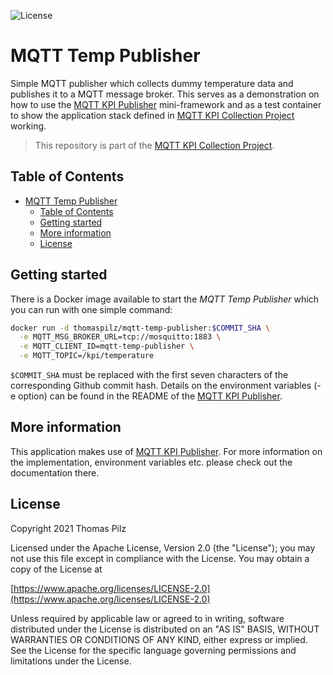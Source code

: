 ![License](https://img.shields.io/badge/License-Apache_2.0-blue.svg)

# MQTT Temp Publisher
Simple MQTT publisher which collects dummy temperature data and publishes it to a MQTT message broker. This serves as a demonstration on how to use the [MQTT KPI Publisher](https://github.com/Mushroomator/MQTT-Temp-Publisher) mini-framework and as a test container to show the application stack defined in [MQTT KPI Collection Project](https://github.com/Mushroomator/MQTT-KPI-Collection-Project) working.

> This repository is part of the [MQTT KPI Collection Project](https://github.com/Mushroomator/MQTT-KPI-Collection-Project).

## Table of Contents
- [MQTT Temp Publisher](#mqtt-temp-publisher)
  - [Table of Contents](#table-of-contents)
  - [Getting started](#getting-started)
  - [More information](#more-information)
  - [License](#license)

## Getting started
There is a Docker image available to start the *MQTT Temp Publisher* which you can run with one simple command:
```bash
docker run -d thomaspilz/mqtt-temp-publisher:$COMMIT_SHA \
  -e MQTT_MSG_BROKER_URL=tcp://mosquitto:1883 \
  -e MQTT_CLIENT_ID=mqtt-temp-publisher \
  -e MQTT_TOPIC=/kpi/temperature
```
`$COMMIT_SHA` must be replaced with the first seven characters of the corresponding Github commit hash.
Details on the environment variables (-e option) can be found in the README of the [MQTT KPI Publisher](https://github.com/Mushroomator/MQTT-Temp-Publisher).

## More information
This application makes use of [MQTT KPI Publisher](https://github.com/Mushroomator/MQTT-Temp-Publisher). 
For more information on the implementation, environment variables etc. please check out the documentation there.

## License
Copyright 2021 Thomas Pilz

Licensed under the Apache License, Version 2.0 (the "License");
you may not use this file except in compliance with the License.
You may obtain a copy of the License at

[https://www.apache.org/licenses/LICENSE-2.0](https://www.apache.org/licenses/LICENSE-2.0)

Unless required by applicable law or agreed to in writing, software
distributed under the License is distributed on an "AS IS" BASIS,
WITHOUT WARRANTIES OR CONDITIONS OF ANY KIND, either express or implied.
See the License for the specific language governing permissions and
limitations under the License.